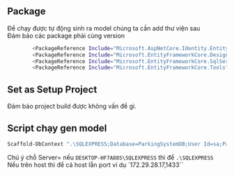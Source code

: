 
## Package

Để chạy được tự động sinh ra model chúng ta cần add thư viện sau  
Đảm bảo các package phải cùng version

```bash
		<PackageReference Include="Microsoft.AspNetCore.Identity.EntityFrameworkCore" Version="5.0.12" />
		<PackageReference Include="Microsoft.EntityFrameworkCore.Design" Version="5.0.12" />
		<PackageReference Include="Microsoft.EntityFrameworkCore.SqlServer" Version="5.0.12" />
		<PackageReference Include="Microsoft.EntityFrameworkCore.Tools" Version="5.0.12"/>
```

## Set as Setup Project

Đảm bảo project build được không vấn đề gì.

## Script chạy gen model

```bash
Scaffold-DbContext ".\SQLEXPRESS;Database=ParkingSystemDB;User Id=sa;Password=123456;" Microsoft.EntityFrameworkCore.SqlServer -OutputDir Models

```

Chú ý chỗ Server= nếu `DESKTOP-HF7A88S\SQLEXPRESS` thì để `.\SQLEXPRESS`  
Nếu trên host thì để cả host lẫn port ví dụ `172.29.28.17,1433``
